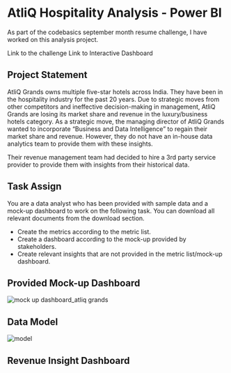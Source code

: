 # AtliQ Hospitality Analysis - Power BI
As part of the codebasics september month resume challenge, I have worked on this analysis project.

Link to the challenge
Link to Interactive Dashboard

## Project Statement
AtliQ Grands owns multiple five-star hotels across India. They have been in the hospitality industry for the past 20 years. Due to strategic moves from other competitors and ineffective decision-making in management, AtliQ Grands are losing its market share and revenue in the luxury/business hotels category. As a strategic move, the managing director of AtliQ Grands wanted to incorporate “Business and Data Intelligence” to regain their market share and revenue. However, they do not have an in-house data analytics team to provide them with these insights.

Their revenue management team had decided to hire a 3rd party service provider to provide them with insights from their historical data.

## Task Assign
You are a data analyst who has been provided with sample data and a mock-up dashboard to work on the following task. You can download all relevant documents from the download section.
* Create the metrics according to the metric list.
* Create a dashboard according to the mock-up provided by stakeholders.
* Create relevant insights that are not provided in the metric list/mock-up dashboard.

## Provided Mock-up Dashboard
![mock up dashboard_atliq grands](https://user-images.githubusercontent.com/109192342/219543163-46cb02a3-3fa7-4ceb-a8e2-09780c99d3ec.jpg)

## Data Model
![model](https://user-images.githubusercontent.com/109192342/219546168-45d83376-d9c2-4def-a6a2-06d4d08814a4.jpg)

## Revenue Insight Dashboard



